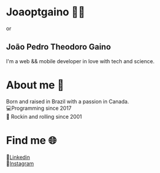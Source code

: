 # Joaoptgaino 👨‍💻
or
## João Pedro Theodoro Gaino
I'm a web && mobile developer
in love with tech and science.

# About me 📝
Born and raised in Brazil with a passion in Canada.
<br>
💻Programming since 2017 
<br>
🤘 Rockin and rolling since 2001 

# Find me 🌐
💼[Linkedin](https://www.linkedin.com/in/jo%C3%A3o-pedro-theodoro-gaino-b447a6178/)
<br>
📸[Instagram](https://www.instagram.com/joaogaino/)

